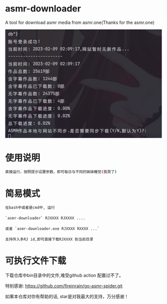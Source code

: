 # asmr-downloader
A tool for download asmr media from asmr.one(Thanks for the asmr.one)

![img-1.png](images/img-1.png)

# 使用说明
```bash
直接运行，按照提示设置参数，即可每日与不同的妹妹睡觉(我哭了)
```

# 简易模式
```bash
在bash中或者是cmd中, 运行

`asmr-downloader` RJXXXX RJXXXX ....

或者 `asmr-downloader.exe RJXXXX RXXXX ...`

支持传入多RJ id,即可直接下载RJXXXX 到当前目录

```
# 可执行文件下载
下载仓库中bin目录中的文件,难受github action 配置过不了。


特别感谢:
https://github.com/fireinrain/go-asmr-spider.git

如果本仓库对你有帮助的话, star是对我最大的支持，万分感谢！
